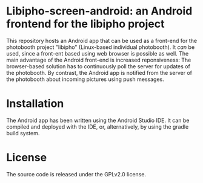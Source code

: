 # Libipho-screen-android: an Android frontend for the libipho project

This repository hosts an Android app that can be used as a front-end
for the photobooth project "libipho" (Linux-based individual photobooth).
It _can_ be used, since a front-ent based using web browser is possible as
well. The main advantage of the Android front-end is increased reponsiveness:
The browser-based solution has to continuously poll the server for updates
of the photobooth. By contrast, the Android app is notified from the
server of the photobooth about incoming pictures using push messages.

# Installation

The Android app has been written using the Android Studio IDE.
It can be compiled and deployed with the IDE, or, alternatively,
by using the gradle build system.

# License

The source code is released under the GPLv2.0 license.

